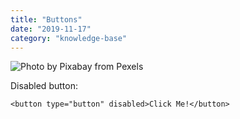 ```yaml
---
title: "Buttons"
date: "2019-11-17"
category: "knowledge-base"
---
```


![](https://i.imgur.com/fxWHGwv.jpg "Photo by Pixabay from Pexels")

Disabled button:

```
<button type="button" disabled>Click Me!</button>
```